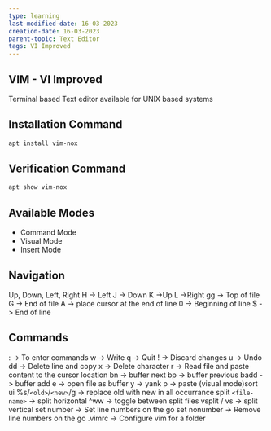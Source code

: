 ```yaml
---
type: learning
last-modified-date: 16-03-2023
creation-date: 16-03-2023
parent-topic: Text Editor
tags: VI Improved
---
```

## VIM - VI Improved
Terminal based Text editor available for UNIX based systems

## Installation Command
```bash
apt install vim-nox
```

## Verification Command
```bash
apt show vim-nox
```

## Available Modes
- Command Mode
- Visual Mode
- Insert Mode

## Navigation
Up, Down, Left, Right
H -> Left
J -> Down
K ->Up
L ->Right
gg -> Top of file
G -> End of file
A -> place cursor at the end of line
0 -> Beginning of line
$ -> End of line

## Commands
: -> To enter commands
w -> Write
q -> Quit
! -> Discard changes
u -> Undo
dd -> Delete line and copy
x -> Delete character
r -> Read file and paste content to the cursor location
bn -> buffer next
bp -> buffer previous
badd -> buffer add
e -> open file as buffer
y -> yank
p -> paste 
(visual mode)sort ui
%s/`<old>`/`<new>`/g -> replace old with new in all occurrance
split `<file-name>` -> split horizontal
^ww -> toggle between split files
vsplit / vs -> split vertical
set number -> Set line numbers on the go
set nonumber -> Remove line numbers on the go
.vimrc -> Configure vim for a folder
